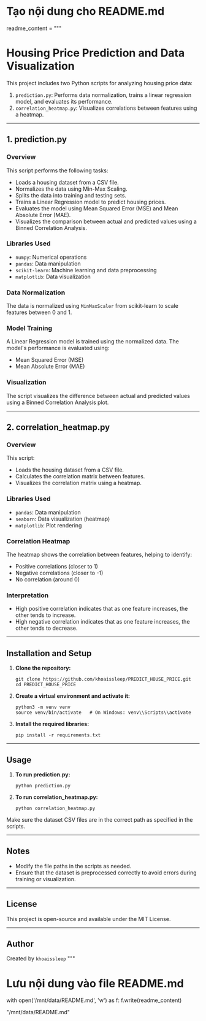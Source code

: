 # Tạo nội dung cho README.md

readme_content = """
# Housing Price Prediction and Data Visualization

This project includes two Python scripts for analyzing housing price data:
1. `prediction.py`: Performs data normalization, trains a linear regression model, and evaluates its performance.
2. `correlation_heatmap.py`: Visualizes correlations between features using a heatmap.

---

## 1. prediction.py

### Overview
This script performs the following tasks:
- Loads a housing dataset from a CSV file.
- Normalizes the data using Min-Max Scaling.
- Splits the data into training and testing sets.
- Trains a Linear Regression model to predict housing prices.
- Evaluates the model using Mean Squared Error (MSE) and Mean Absolute Error (MAE).
- Visualizes the comparison between actual and predicted values using a Binned Correlation Analysis.

### Libraries Used
- `numpy`: Numerical operations
- `pandas`: Data manipulation
- `scikit-learn`: Machine learning and data preprocessing
- `matplotlib`: Data visualization

### Data Normalization
The data is normalized using `MinMaxScaler` from scikit-learn to scale features between 0 and 1.

### Model Training
A Linear Regression model is trained using the normalized data. The model's performance is evaluated using:
- Mean Squared Error (MSE)
- Mean Absolute Error (MAE)

### Visualization
The script visualizes the difference between actual and predicted values using a Binned Correlation Analysis plot.

---

## 2. correlation_heatmap.py

### Overview
This script:
- Loads the housing dataset from a CSV file.
- Calculates the correlation matrix between features.
- Visualizes the correlation matrix using a heatmap.

### Libraries Used
- `pandas`: Data manipulation
- `seaborn`: Data visualization (heatmap)
- `matplotlib`: Plot rendering

### Correlation Heatmap
The heatmap shows the correlation between features, helping to identify:
- Positive correlations (closer to 1)
- Negative correlations (closer to -1)
- No correlation (around 0)

### Interpretation
- High positive correlation indicates that as one feature increases, the other tends to increase.
- High negative correlation indicates that as one feature increases, the other tends to decrease.

---

## Installation and Setup

1. **Clone the repository:**
    ```
    git clone https://github.com/khoaissleep/PREDICT_HOUSE_PRICE.git
    cd PREDICT_HOUSE_PRICE
    ```

2. **Create a virtual environment and activate it:**
    ```
    python3 -m venv venv
    source venv/bin/activate   # On Windows: venv\\Scripts\\activate
    ```

3. **Install the required libraries:**
    ```
    pip install -r requirements.txt
    ```

---

## Usage

1. **To run prediction.py:**
    ```
    python prediction.py
    ```

2. **To run correlation_heatmap.py:**
    ```
    python correlation_heatmap.py
    ```

Make sure the dataset CSV files are in the correct path as specified in the scripts.

---

## Notes
- Modify the file paths in the scripts as needed.
- Ensure that the dataset is preprocessed correctly to avoid errors during training or visualization.

---

## License
This project is open-source and available under the MIT License.

---

## Author
Created by `khoaissleep`
"""

# Lưu nội dung vào file README.md
with open('/mnt/data/README.md', 'w') as f:
    f.write(readme_content)

"/mnt/data/README.md"
